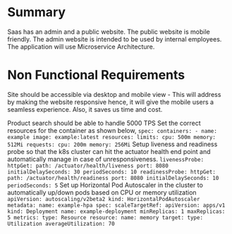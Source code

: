 # Summary

Saas has an admin and a public website. The public website is mobile friendly. The admin website is intended to be used by internal employees. The application will use Microservice Architecture.

# Non Functional Requirements
Site should be accessible via desktop and mobile view - This will address by making the website responsive hence, it will give the mobile users a seamless experience. Also, it saves us time and cost.

Product search should be able to handle 5000 TPS 
    Set the correct resources for the container as shown below,
    `
    spec:
        containers:
            - name: example
            image: example:latest
            resources:
                limits:
                    cpu: 500m
                    memory: 512Mi
                requests:
                    cpu: 200m
                    memory: 256Mi
    `
    Setup liveness and readiness probe so that the k8s cluster can hit the actuator health end point and automatically manage in case of unresponsiveness.
    `
    livenessProbe:
        httpGet:
            path: /actuator/health/liveness
            port: 8080
        initialDelaySeconds: 30
        periodSeconds: 10
    readinessProbe:
        httpGet:
            path: /actuator/health/readiness
            port: 8080
        initialDelaySeconds: 10
        periodSeconds: 5
    `
    Set up Horizontal Pod Autoscaler in the cluster to automatically up/down pods based on CPU or memory utilization
    `
    apiVersion: autoscaling/v2beta2
    kind: HorizontalPodAutoscaler
    metadata:
        name: example-hpa
    spec:
        scaleTargetRef:
            apiVersion: apps/v1
            kind: Deployment
            name: example-deployment
        minReplicas: 1
        maxReplicas: 5
    metrics:
        type: Resource
        resource:
        name: memory
        target:
            type: Utilization
            averageUtilization: 70
    `   
